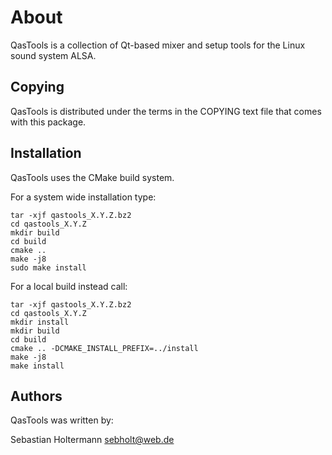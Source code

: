 # About

QasTools is a collection of Qt-based mixer and setup tools for the
Linux sound system ALSA.


## Copying

QasTools is distributed under the terms in the COPYING text file that
comes with this package.


## Installation

QasTools uses the CMake build system.

For a system wide installation type:

```
tar -xjf qastools_X.Y.Z.bz2
cd qastools_X.Y.Z
mkdir build
cd build
cmake ..
make -j8
sudo make install
```

For a local build instead call:

```
tar -xjf qastools_X.Y.Z.bz2
cd qastools_X.Y.Z
mkdir install
mkdir build
cd build
cmake .. -DCMAKE_INSTALL_PREFIX=../install
make -j8
make install
```


Authors
-------

QasTools was written by:

Sebastian Holtermann <sebholt@web.de>
